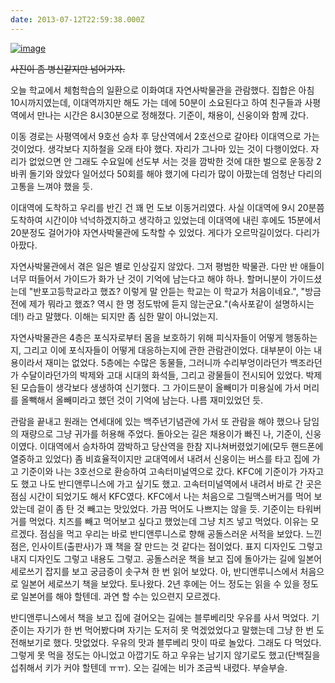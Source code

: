 ```yaml
---
date: 2013-07-12T22:59:38.000Z
---
```


<p><a href="https://static.sojin.io/images/migrated-photos/2013/07/wpid-img_20130712_112323.jpg"><img class="alignnone size-full" title="IMG_20130712_112323.jpg" alt="image" src="https://static.sojin.io/images/migrated-photos/2013/07/wpid-img_20130712_112323.jpg" /></a></p>
<p><span style="text-decoration:line-through;">사진이 좀 병신같지만 넘어가자.</span></p>
<p>오늘 학교에서 체험학습의 일환으로 이화여대 자연사박물관을 관람했다. 집합은 아침 10시까지였는데, 이대역까지만 해도 가는 데에 50분이 소요된다고 하여 친구들과 사평역에서 만나는 시간은 8시30분으로 정해졌다. 기준이, 채용이, 신웅이와 함께 갔다.</p>
<p>이동 경로는 사평역에서 9호선 승차 후 당산역에서 2호선으로 갈아타 이대역으로 가는 것이었다. 생각보다 지하철을 오래 타야 했다. 자리가 그나마 있는 것이 다행이었다. 자리가 없었으면 안 그래도 수요일에 선도부 서는 것을 깜박한 것에 대한 벌으로 운동장 2바퀴 돌기와 앉았다 일어섰다 50회를 해야 했기에 다리가 많이 아팠는데 엄청난 다리의 고통을 느껴야 했을 듯.</p>
<p>이대역에 도착하고 우리를 반긴 건 꽤 먼 도보 이동거리였다. 사실 이대역에 9시 20분쯤 도착하여 시간이야 넉넉하겠지하고 생각하고 있었는데 이대역에 내린 후에도 15분에서 20분정도 걸어가야 자연사박물관에 도착할 수 있었다. 게다가 오르막길이었다. 다리가 아팠다.</p>
<p>자연사박물관에서 겪은 일은 별로 인상깊지 않았다. 그저 평범한 박물관. 다만 반 애들이 너무 떠들어서 가이드가 화가 난 것이 기억에 남는다고 해야 하나. 할머니분이 가이드셨는데 &quot;반포고등학교라고 했죠? 이렇게 말 안듣는 학교는 이 학교가 처음이네요.&quot;, &quot;방금 전에 제가 뭐라고 했죠? 역시 한 명 정도밖에 듣지 않는군요.&quot;(속사포같이 설명하시는데!) 라고 말했다. 이해는 되지만 좀 심한 말이 아니었는지.</p>
<p>자연사박물관은 4층은 포식자로부터 몸을 보호하기 위해 피식자들이 어떻게 행동하는지, 그리고 이에 포식자들이 어떻게 대응하는지에 관한 관람관이었다. 대부분이 아는 내용이라서 재미는 없었다. 5층에는 수많은 동물들, 그러니까 수리부엉이라던가 백조라던가 수달이라던가의 박제와 고대 시대의 화석들, 그리고 광물들이 전시되어 있었다. 박제된 모습들이 생각보다 생생하여 신기했다. 그 가이드분이 올빼미가 미용실에 가서 머리를 올빽해서 올빼미라고 했던 것이 기억에 남는다. 나름 재미있었던 듯.</p>
<p>관람을 끝내고 원래는 연세대에 있는 백주년기념관에 가서 또 관람을 해야 했으나 담임의 재량으로 그냥 귀가를 허용해 주었다. 돌아오는 길은 채용이가 빠진 나, 기준이, 신웅이였다. 이대역에서 승차하여 깜박하고 당산역을 한참 지나쳐버렸었기에(모두 핸드폰에 열중하고 있었다) 좀 비효율적이지만 교대역에서 내려서 신웅이는 버스를 타고 집에 가고 기준이와 나는 3호선으로 환승하여 고속터미널역으로 갔다. KFC에 기준이가 가자고도 했고 나도 반디앤루니스에 가고 싶기도 했고. 고속터미널역에서 내려서 바로 간 곳은 점심 시간이 되었기도 해서 KFC였다. KFC에서 나는 처음으로 그릴맥스버거를 먹어 보았는데 겉이 좀 탄 것 빼고는 맛있었다. 가끔 먹어도 나쁘지는 않을 듯. 기준이는 타워버거를 먹었다. 치즈를 빼고 먹어보고 싶다고 했었는데 그냥 치즈 넣고 먹었다. 이유는 모르겠다. 점심을 먹고 우리는 바로 반디앤루니스로 향해 공돌스러운 서적을 보았다. 느낀 점은, 인사이트(출판사)가 꽤 책을 잘 만드는 것 같다는 점이었다. 표지 디자인도 그렇고 내지 디자인도 그렇고 내용도 그렇고. 공돌스러운 책을 보고 집에 돌아가는 길에 일본어 세로쓰기 잡지를 보고 궁금증이 솟구쳐 한 번 읽어 보았다. 아, 반디앤루니스에서 처음으로 일본어 세로쓰기 책을 보았다. 토나왔다. 2년 후에는 어느 정도는 읽을 수 있을 정도로 일본어를 해야 할텐데. 과연 할 수는 있으련지 모르겠다.</p>
<p>반디앤루니스에서 책을 보고 집에 걸어오는 길에는 블루베리맛 우유를 사서 먹었다. 기준이는 자기가 한 번 먹어봤다며 자기는 도저히 못 먹겠었었다고 말했는데 그냥 한 번 도전해보기로 했다. 맛없었다. 우유의 맛과 블루베리 맛이 따로 놀았다. 그래도 다 먹었다. 그렇게 못 먹을 정도는 아니었고 아깝기도 하고 우유는 남기지 않기로도 했고(단백질을 섭취해서 키가 커야 할텐데 ㅠㅠ). 오는 길에는 비가 조금씩 내렸다. 부슬부슬.</p>
